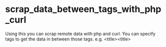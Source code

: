 # scrap_data_between_tags_with_php_curl
Using this you can scrap remote data with php and curl. You can specify tags to get the data in between those tags. e.g. &lt;title>&lt;title>
